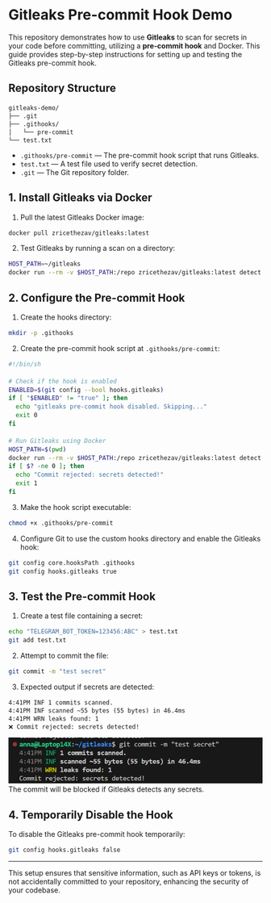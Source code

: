 # Gitleaks Pre-commit Hook Demo

This repository demonstrates how to use **Gitleaks** to scan for secrets in your code before committing, utilizing a **pre-commit hook** and Docker. This guide provides step-by-step instructions for setting up and testing the Gitleaks pre-commit hook.

## Repository Structure

```
gitleaks-demo/
├── .git
├── .githooks/
│   └── pre-commit
└── test.txt
```

- `.githooks/pre-commit` — The pre-commit hook script that runs Gitleaks.
- `test.txt` — A test file used to verify secret detection.
- `.git` — The Git repository folder.

## 1. Install Gitleaks via Docker

1. Pull the latest Gitleaks Docker image:

```bash
docker pull zricethezav/gitleaks:latest
```

2. Test Gitleaks by running a scan on a directory:

```bash
HOST_PATH=~/gitleaks
docker run --rm -v $HOST_PATH:/repo zricethezav/gitleaks:latest detect --source /repo --no-banner
```

## 2. Configure the Pre-commit Hook

1. Create the hooks directory:

```bash
mkdir -p .githooks
```

2. Create the pre-commit hook script at `.githooks/pre-commit`:

```bash
#!/bin/sh

# Check if the hook is enabled
ENABLED=$(git config --bool hooks.gitleaks)
if [ "$ENABLED" != "true" ]; then
  echo "gitleaks pre-commit hook disabled. Skipping..."
  exit 0
fi

# Run Gitleaks using Docker
HOST_PATH=$(pwd)
docker run --rm -v $HOST_PATH:/repo zricethezav/gitleaks:latest detect --source /repo --no-banner
if [ $? -ne 0 ]; then
  echo "Commit rejected: secrets detected!"
  exit 1
fi
```

3. Make the hook script executable:

```bash
chmod +x .githooks/pre-commit
```

4. Configure Git to use the custom hooks directory and enable the Gitleaks hook:

```bash
git config core.hooksPath .githooks
git config hooks.gitleaks true
```

## 3. Test the Pre-commit Hook

1. Create a test file containing a secret:

```bash
echo "TELEGRAM_BOT_TOKEN=123456:ABC" > test.txt
git add test.txt
```

2. Attempt to commit the file:

```bash
git commit -m "test secret"
```

3. Expected output if secrets are detected:

```
4:41PM INF 1 commits scanned.
4:41PM INF scanned ~55 bytes (55 bytes) in 46.4ms
4:41PM WRN leaks found: 1
❌ Commit rejected: secrets detected!
```
![alt text](image.png)
The commit will be blocked if Gitleaks detects any secrets.

## 4. Temporarily Disable the Hook

To disable the Gitleaks pre-commit hook temporarily:

```bash
git config hooks.gitleaks false
```

---

This setup ensures that sensitive information, such as API keys or tokens, is not accidentally committed to your repository, enhancing the security of your codebase.
